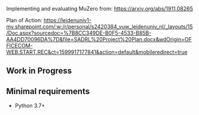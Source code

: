 
Implementing and evaluating MuZero from: https://arxiv.org/abs/1911.08265

Plan of Action: https://leidenuniv1-my.sharepoint.com/:w:/r/personal/s2420384_vuw_leidenuniv_nl/_layouts/15/Doc.aspx?sourcedoc=%7B8CC349DE-B0F5-4533-B85B-AA4DD70096DA%7D&file=SADRL%20Project%20Plan.docx&wdOrigin=OFFICECOM-WEB.START.REC&ct=1599917177841&action=default&mobileredirect=true


## Work in Progress

## Minimal requirements
* Python 3.7+

